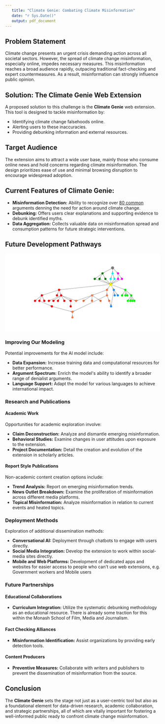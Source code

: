 ```yaml
---
   title: "Climate Genie: Combating Climate Misinformation"
   date: "r Sys.Date()"
   output: pdf_document
---
```


## Problem Statement

Climate change presents an urgent crisis demanding action across all societal sectors. However, the spread of climate change misinformation, especially online, impedes necessary measures. This misinformation reaches a broad audience rapidly, outpacing traditional fact-checking and expert countermeasures. As a result, misinformation can strongly influence public opinion.

## Solution: The Climate Genie Web Extension

A proposed solution to this challenge is the **Climate Genie** web extension. This tool is designed to tackle misinformation by:

- Identifying climate change falsehoods online.
- Alerting users to these inaccuracies.
- Providing debunking information and external resources.

## Target Audience

The extension aims to attract a wide user base, mainly those who consume online news and hold concerns regarding climate misinformation. The design prioritizes ease of use and minimal browsing disruption to encourage widespread adoption.

## Current Features of Climate Genie:

- **Misinformation Detection:** Ability to recognize over [80 common](https://i0.wp.com/cardsclimate.com/wp-content/uploads/2021/10/header_taxonomy.png?fit=1920%2C800&ssl=1) arguments denning the need for action around climate change.
- **Debunking:** Offers users clear explanations and supporting evidence to debunk identified myths.
- **Data Aggregation:** Collects valuable data on misinformation spread and consumption patterns for future strategic interventions.

## Future Development Pathways

![Future directions](./tree.png)


### Improving Our Modeling

Potential improvements for the AI model include:

- **Data Expansion:** Increase training data and computational resources for better performance.
- **Argument Spectrum:** Enrich the model's ability to identify a broader range of denialist arguments.
- **Language Support:** Adapt the model for various languages to achieve international impact.

### Research and Publications

#### Academic Work

Opportunities for academic exploration involve:

- **Claim Deconstruction:** Analyze and dismantle emerging misinformation.
- **Behavioral Studies:** Examine changes in user attitudes upon exposure to the extension.
- **Project Documentation:** Detail the creation and evolution of the extension in scholarly articles.

#### Report Style Publications

Non-academic content creation options include:

- **Trend Analysis:** Report on emerging misinformation trends.
- **News Outlet Breakdown:** Examine the proliferation of misinformation across different media platforms.
- **Topical Misinformation:** Analyze misinformation in relation to current events and heated topics.

### Deployment Methods

Exploration of additional dissemination methods:

- **Conversational AI:** Deployment through chatbots to engage with users directly.
- **Social Media Integration:** Develop the extension to work within social-media sites directly.
- **Mobile and Web Platforms:** Development of dedicated apps and websites for easier access to people who can't use web extensions, e.g. Government workers and Mobile users

### Future Partnerships

#### Educational Collaborations 

- **Curriculum Integration:** Utilize the systematic debunking methodology as an educational resource. There is already some traction for this within the Monash School of Film, Media and Journalism.

#### Fact Checking Alliances

- **Misinformation Identification:** Assist organizations by providing early detection tools.
  
#### Content Producers

- **Preventive Measures:** Collaborate with writers and publishers to prevent the dissemination of misinformation from the source.

## Conclusion

The **Climate Genie** sets the stage not just as a user-centric tool but also as a foundational element for data-driven research, academic collaboration, and strategic partnerships, all of which are vitally important for fostering a well-informed public ready to confront climate change misinformation.
